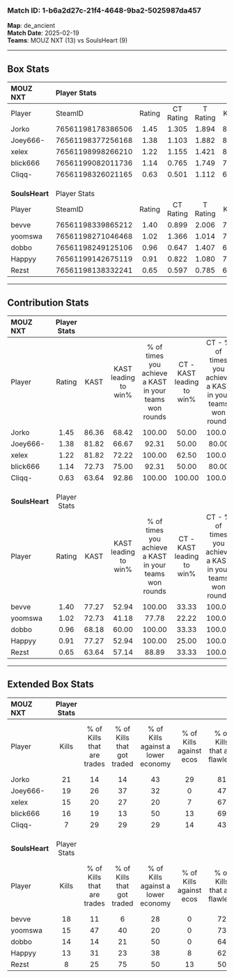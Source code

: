 ### Match ID: 1-b6a2d27c-21f4-4648-9ba2-5025987da457  
**Map**: de_ancient  
**Match Date**: 2025-02-19  
**Teams**: MOUZ NXT (13) vs SoulsHeart (9)  

---  

## Box Stats  

| **MOUZ NXT**   | Player Stats      |        |           |          |       |       |       |         |        |      |     |
| :- | :- | :-: | :-: | :-: | :-: | :-: | :-: | :-: | :-: | :-: | :-: |
| Player         | SteamID           | Rating | CT Rating | T Rating | KAST  |  ADR  | Kills | Assists | Deaths | K/D  | HS% |
| Jorko          | 76561198178386506 |  1.45  |   1.305   |  1.894   | 86.36 | 81.3  |  21   |    3    |   14   | 1.50 | 52  |
| Joey666-       | 76561198377256168 |  1.38  |   1.103   |  1.882   | 81.82 | 90.5  |  19   |    6    |   14   | 1.36 | 57  |
| xelex          | 76561198998266210 |  1.22  |   1.155   |  1.421   | 81.82 | 82.5  |  15   |    6    |   13   | 1.15 | 66  |
| blick666       | 76561199082011736 |  1.14  |   0.765   |  1.749   | 72.73 | 68.1  |  16   |    3    |   13   | 1.23 | 56  |
| Cliqq-         | 76561198326021165 |  0.63  |   0.501   |  1.112   | 63.64 | 48.0  |   7   |    4    |   14   | 0.50 | 85  |
|                |                   |        |           |          |       |       |       |         |        |      |     |
|                |                   |        |           |          |       |       |       |         |        |      |     |
|                |                   |        |           |          |       |       |       |         |        |      |     |
| **SoulsHeart** | Player Stats      |        |           |          |       |       |       |         |        |      |     |
| Player         | SteamID           | Rating | CT Rating | T Rating | KAST  |  ADR  | Kills | Assists | Deaths | K/D  | HS% |
| bevve          | 76561198339865212 |  1.40  |   0.899   |  2.006   | 77.27 | 107.8 |  18   |    9    |   13   | 1.38 | 66  |
| yoomswa        | 76561198271046468 |  1.02  |   1.366   |  1.014   | 72.73 | 77.1  |  15   |    6    |   18   | 0.83 | 33  |
| dobbo          | 76561198249125106 |  0.96  |   0.647   |  1.407   | 68.18 | 68.6  |  14   |    5    |   16   | 0.88 | 50  |
| Happyy         | 76561199142675119 |  0.91  |   0.822   |  1.080   | 77.27 | 40.0  |  13   |    3    |   15   | 0.87 | 38  |
| Rezst          | 76561198138332241 |  0.65  |   0.597   |  0.785   | 63.64 | 56.0  |   8   |    4    |   16   | 0.50 | 75  |
---  

## Contribution Stats  

| **MOUZ NXT**   | Player Stats |       |                      |                                                        |                           |                                                             |                          |                                                            |
| :- | :-: | :-: | :-: | :-: | :-: | :-: | :-: | :-: |
| Player         |    Rating    | KAST  | KAST leading to win% | % of times you achieve a KAST in your teams won rounds | CT - KAST leading to win% | CT - % of times you achieve a KAST in your teams won rounds | T - KAST leading to win% | T - % of times you achieve a KAST in your teams won rounds |
| Jorko          |     1.45     | 86.36 |        68.42         |                         100.00                         |           50.00           |                           100.00                            |          88.89           |                           100.00                           |
| Joey666-       |     1.38     | 81.82 |        66.67         |                         92.31                          |           50.00           |                            80.00                            |          80.00           |                           100.00                           |
| xelex          |     1.22     | 81.82 |        72.22         |                         100.00                         |           62.50           |                           100.00                            |          80.00           |                           100.00                           |
| blick666       |     1.14     | 72.73 |        75.00         |                         92.31                          |           50.00           |                            80.00                            |          100.00          |                           100.00                           |
| Cliqq-         |     0.63     | 63.64 |        92.86         |                         100.00                         |          100.00           |                           100.00                            |          88.89           |                           100.00                           |
|                |              |       |                      |                                                        |                           |                                                             |                          |                                                            |
|                |              |       |                      |                                                        |                           |                                                             |                          |                                                            |
|                |              |       |                      |                                                        |                           |                                                             |                          |                                                            |
| **SoulsHeart** | Player Stats |       |                      |                                                        |                           |                                                             |                          |                                                            |
| Player         |    Rating    | KAST  | KAST leading to win% | % of times you achieve a KAST in your teams won rounds | CT - KAST leading to win% | CT - % of times you achieve a KAST in your teams won rounds | T - KAST leading to win% | T - % of times you achieve a KAST in your teams won rounds |
| bevve          |     1.40     | 77.27 |        52.94         |                         100.00                         |           33.33           |                           100.00                            |          63.64           |                           100.00                           |
| yoomswa        |     1.02     | 72.73 |        41.18         |                         77.78                          |           22.22           |                           100.00                            |          62.50           |                           71.43                            |
| dobbo          |     0.96     | 68.18 |        60.00         |                         100.00                         |           33.33           |                           100.00                            |          77.78           |                           100.00                           |
| Happyy         |     0.91     | 77.27 |        52.94         |                         100.00                         |           25.00           |                           100.00                            |          77.78           |                           100.00                           |
| Rezst          |     0.65     | 63.64 |        57.14         |                         88.89                          |           33.33           |                           100.00                            |          75.00           |                           85.71                            |
---  

## Extended Box Stats  

| **MOUZ NXT**   | Player Stats |                            |                            |                                    |                         |                              |                                 |        |                             |                                     |                          |                               |                            |
| :- | :-: | :-: | :-: | :-: | :-: | :-: | :-: | :-: | :-: | :-: | :-: | :-: | :-: |
| Player         |    Kills     | % of Kills that are trades | % of Kills that got traded | % of Kills against a lower economy | % of Kills against ecos | % of Kills that are flawless | % of Kills that are close duels | Deaths | % of Deaths that get traded | % of Deaths against a lower economy | % of Deaths against ecos | % of Deaths that are flawless | % of Deaths that are close |
| Jorko          |      21      |             14             |             14             |                 43                 |           29            |              81              |               10                |   14   |             36              |                 36                  |            0             |              86               |             0              |
| Joey666-       |      19      |             26             |             37             |                 32                 |            0            |              47              |                0                |   14   |             21              |                  7                  |            0             |              64               |             7              |
| xelex          |      15      |             20             |             27             |                 20                 |            7            |              67              |                7                |   13   |             15              |                 31                  |            8             |              62               |             8              |
| blick666       |      16      |             19             |             13             |                 50                 |           13            |              69              |                0                |   13   |             23              |                 15                  |            0             |              69               |             8              |
| Cliqq-         |      7       |             29             |             29             |                 29                 |           14            |              43              |                0                |   14   |             43              |                 29                  |            0             |              50               |             14             |
|                |              |                            |                            |                                    |                         |                              |                                 |        |                             |                                     |                          |                               |                            |
|                |              |                            |                            |                                    |                         |                              |                                 |        |                             |                                     |                          |                               |                            |
|                |              |                            |                            |                                    |                         |                              |                                 |        |                             |                                     |                          |                               |                            |
| **SoulsHeart** | Player Stats |                            |                            |                                    |                         |                              |                                 |        |                             |                                     |                          |                               |                            |
| Player         |    Kills     | % of Kills that are trades | % of Kills that got traded | % of Kills against a lower economy | % of Kills against ecos | % of Kills that are flawless | % of Kills that are close duels | Deaths | % of Deaths that get traded | % of Deaths against a lower economy | % of Deaths against ecos | % of Deaths that are flawless | % of Deaths that are close |
| bevve          |      18      |             11             |             6              |                 28                 |            0            |              72              |                6                |   13   |             38              |                 23                  |            8             |              62               |             0              |
| yoomswa        |      15      |             47             |             40             |                 20                 |            0            |              73              |                0                |   18   |             28              |                 33                  |            6             |              67               |             6              |
| dobbo          |      14      |             14             |             21             |                 50                 |            0            |              64              |                7                |   16   |             25              |                 25                  |            6             |              63               |             6              |
| Happyy         |      13      |             31             |             23             |                 38                 |            8            |              62              |               15                |   15   |             13              |                 20                  |            7             |              87               |             0              |
| Rezst          |      8       |             25             |             75             |                 50                 |           13            |              50              |               13                |   16   |             13              |                 25                  |            6             |              50               |             6              |
